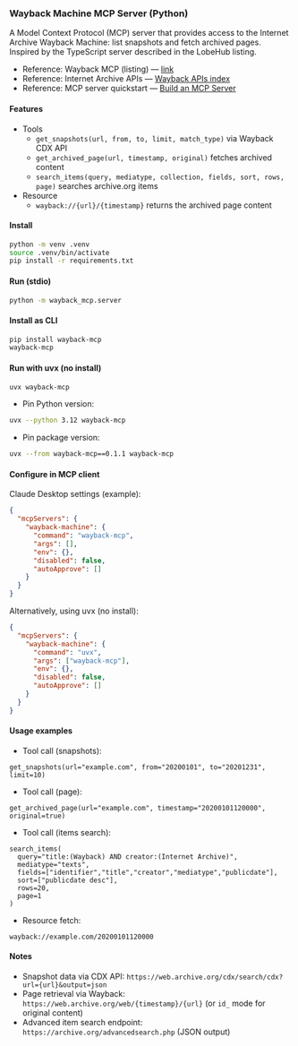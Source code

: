 ### Wayback Machine MCP Server (Python)

A Model Context Protocol (MCP) server that provides access to the Internet Archive Wayback Machine: list snapshots and fetch archived pages. Inspired by the TypeScript server described in the LobeHub listing.

- Reference: Wayback MCP (listing) — [link](https://lobehub.com/mcp/cyreslab-ai-wayback-mcp-server)
- Reference: Internet Archive APIs — [Wayback APIs index](https://archive.org/developers/index-apis.html)
- Reference: MCP server quickstart — [Build an MCP Server](https://modelcontextprotocol.io/quickstart/server)

#### Features
- Tools
  - `get_snapshots(url, from, to, limit, match_type)` via Wayback CDX API
  - `get_archived_page(url, timestamp, original)` fetches archived content
  - `search_items(query, mediatype, collection, fields, sort, rows, page)` searches archive.org items
- Resource
  - `wayback://{url}/{timestamp}` returns the archived page content

#### Install
```bash
python -m venv .venv
source .venv/bin/activate
pip install -r requirements.txt
```

#### Run (stdio)
```bash
python -m wayback_mcp.server
```
#### Install as CLI
```bash
pip install wayback-mcp
wayback-mcp
```

#### Run with uvx (no install)
```bash
uvx wayback-mcp
```

- Pin Python version:
```bash
uvx --python 3.12 wayback-mcp
```

- Pin package version:
```bash
uvx --from wayback-mcp==0.1.1 wayback-mcp
```


#### Configure in MCP client
Claude Desktop settings (example):
```json
{
  "mcpServers": {
    "wayback-machine": {
      "command": "wayback-mcp",
      "args": [],
      "env": {},
      "disabled": false,
      "autoApprove": []
    }
  }
}
```

Alternatively, using uvx (no install):
```json
{
  "mcpServers": {
    "wayback-machine": {
      "command": "uvx",
      "args": ["wayback-mcp"],
      "env": {},
      "disabled": false,
      "autoApprove": []
    }
  }
}
```

#### Usage examples
- Tool call (snapshots):
```
get_snapshots(url="example.com", from="20200101", to="20201231", limit=10)
```
- Tool call (page):
```
get_archived_page(url="example.com", timestamp="20200101120000", original=true)
```
- Tool call (items search):
```
search_items(
  query="title:(Wayback) AND creator:(Internet Archive)",
  mediatype="texts",
  fields=["identifier","title","creator","mediatype","publicdate"],
  sort=["publicdate desc"],
  rows=20,
  page=1
)
```
- Resource fetch:
```
wayback://example.com/20200101120000
```

#### Notes
- Snapshot data via CDX API: `https://web.archive.org/cdx/search/cdx?url={url}&output=json`
- Page retrieval via Wayback: `https://web.archive.org/web/{timestamp}/{url}` (or `id_` mode for original content)
- Advanced item search endpoint: `https://archive.org/advancedsearch.php` (JSON output)
